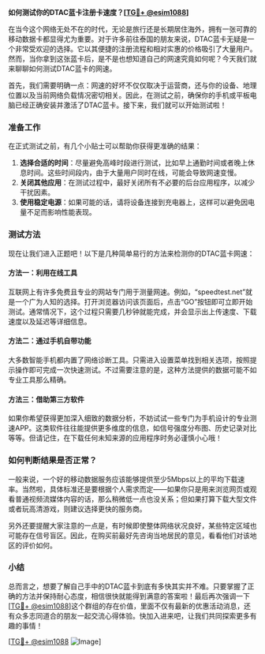 **如何测试你的DTAC蓝卡注册卡速度？[[TG💪+ @esim1088](https://t.me/s/esim1088)]**

在当今这个网络无处不在的时代，无论是旅行还是长期居住海外，拥有一张可靠的移动数据卡都显得尤为重要。对于许多前往泰国的朋友来说，DTAC蓝卡无疑是一个非常受欢迎的选择。它以其便捷的注册流程和相对实惠的价格吸引了大量用户。然而，当你拿到这张蓝卡后，是不是也想知道自己的网速究竟如何呢？今天我们就来聊聊如何测试DTAC蓝卡的网速。

首先，我们需要明确一点：网速的好坏不仅仅取决于运营商，还与你的设备、地理位置以及当前网络负载情况密切相关。因此，在测试之前，确保你的手机或平板电脑已经正确安装并激活了DTAC蓝卡。接下来，我们就可以开始测试啦！

### 准备工作

在正式测试之前，有几个小贴士可以帮助你获得更准确的结果：

1. **选择合适的时间**：尽量避免高峰时段进行测试，比如早上通勤时间或者晚上休息时间。这些时间段内，由于大量用户同时在线，可能会导致网速变慢。
2. **关闭其他应用**：在测试过程中，最好关闭所有不必要的后台应用程序，以减少干扰因素。
3. **使用稳定电源**：如果可能的话，请将设备连接到充电器上，这样可以避免因电量不足而影响性能表现。

### 测试方法

现在让我们进入正题吧！以下是几种简单易行的方法来检测你的DTAC蓝卡网速：

#### 方法一：利用在线工具
互联网上有许多免费且专业的网站专门用于测量网速。例如，“speedtest.net”就是一个广为人知的选择。打开浏览器访问该页面后，点击“GO”按钮即可立即开始测试。通常情况下，这个过程只需要几秒钟就能完成，并会显示出上传速度、下载速度以及延迟等详细信息。

#### 方法二：通过手机自带功能
大多数智能手机都内置了网络诊断工具。只需进入设置菜单找到相关选项，按照提示操作即可完成一次快速测试。不过需要注意的是，这种方法提供的数据可能不如专业工具那么精确。

#### 方法三：借助第三方软件
如果你希望获得更加深入细致的数据分析，不妨试试一些专门为手机设计的专业测速APP。这类软件往往能提供更多维度的信息，如信号强度分布图、历史记录对比等等。但请记住，在下载任何未知来源的应用程序时务必谨慎小心哦！

### 如何判断结果是否正常？
一般来说，一个好的移动数据服务应该能够提供至少5Mbps以上的平均下载速率。当然啦，具体标准还是要根据个人需求而定——如果你只是用来浏览网页或观看普通视频流媒体内容的话，那么稍微低一点也没关系；但如果打算下载大型文件或者玩高清游戏，则建议选择更快的服务商。

另外还要提醒大家注意的一点是，有时候即使整体网络状况良好，某些特定区域也可能存在信号盲区。因此，在购买前最好先咨询当地居民的意见，看看他们对该地区的评价如何。

### 小结
总而言之，想要了解自己手中的DTAC蓝卡到底有多快其实并不难。只要掌握了正确的方法并保持耐心态度，相信很快就能得到满意的答案啦！最后再次强调一下[[TG💪+ @esim1088](https://t.me/s/esim1088)]这个群组的存在价值，里面不仅有最新的优惠活动消息，还有众多志同道合的朋友一起交流心得体验。快加入进来吧，让我们共同探索更多有趣的事情！

[[TG💪+ @esim1088](https://t.me/s/esim1088) ![Image](https://i.postimg.cc/4NQfJmqS/Snipaste-2025-05-13-00-14-12.png)]